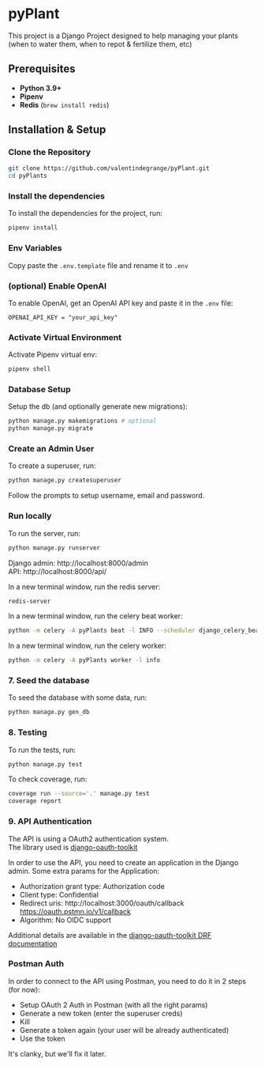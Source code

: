 # pyPlant
This project is a Django Project designed to help managing your plants (when to water them, when to repot & fertilize them, etc)
## Prerequisites
- **Python 3.9+**
- **Pipenv**
- **Redis** (`brew install redis`)
## Installation & Setup
### Clone the Repository
```bash
git clone https://github.com/valentindegrange/pyPlant.git
cd pyPlants
```
### Install the dependencies
To install the dependencies for the project, run:
```bash
pipenv install
```
### Env Variables
Copy paste the `.env.template` file and rename it to `.env`

### (optional) Enable OpenAI
To enable OpenAI, get an OpenAI API key and paste it in the `.env` file:
```
OPENAI_API_KEY = "your_api_key"
```
### Activate Virtual Environment
Activate Pipenv virtual env:
```bash
pipenv shell
```
### Database Setup
Setup the db (and optionally generate new migrations):
```bash
python manage.py makemigrations # optional
python manage.py migrate
```
### Create an Admin User
To create a superuser, run:
```bash
python manage.py createsuperuser
```
Follow the prompts to setup username, email and password.
### Run locally
To run the server, run:
```bash
python manage.py runserver
```
  
Django admin: http://localhost:8000/admin  
API: http://localhost:8000/api/  

In a new terminal window, run the redis server:
```bash
redis-server
```
In a new terminal window, run the celery beat worker:
```bash
python -m celery -A pyPlants beat -l INFO --scheduler django_celery_beat.schedulers:DatabaseScheduler
```
In a new terminal window, run the celery worker:
```bash
python -m celery -A pyPlants worker -l info
```
### 7. Seed the database
To seed the database with some data, run:
```bash
python manage.py gen_db
```
### 8. Testing
To run the tests, run:
```bash
python manage.py test
```
To check coverage, run:
```bash
coverage run --source='.' manage.py test
coverage report
```
### 9. API Authentication
The API is using a OAuth2 authentication system.  
The library used is [django-oauth-toolkit](https://django-oauth-toolkit.readthedocs.io/en/latest/index.html)

In order to use the API, you need to create an application in the Django admin. Some extra params for the Application:
- Authorization grant type: Authorization code
- Client type: Confidential
- Redirect uris: http://localhost:3000/oauth/callback https://oauth.pstmn.io/v1/callback
- Algorithm: No OIDC support  

Additional details are available in the [django-oauth-toolkit DRF documentation](https://django-oauth-toolkit.readthedocs.io/en/latest/rest-framework/getting_started.html)  
### Postman Auth
In order to connect to the API using Postman, you need to do it in 2 steps (for now):
- Setup OAuth 2 Auth in Postman (with all the right params)
- Generate a new token (enter the superuser creds)
- Kill
- Generate a token again (your user will be already authenticated)
- Use the token

It's clanky, but we'll fix it later.
